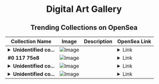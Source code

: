 <div align="center">

# Digital Art Gallery

## Trending Collections on OpenSea

| Collection Name                       | Image                                                                                     | Description                       | OpenSea Link                                                                                          |
|---------------------------------------|-------------------------------------------------------------------------------------------|-----------------------------------|--------------------------------------------------------------------------------------------------------|
| **<details><summary>Unidentified co...</summary>Unidentified contract 9d41ebe4-cc6c-4803-8da9-710e1802ef86</details>** | ![Image](https://i2.seadn.io/optimism/0x579e4f4a7e577ef5ac6e9221ca8f11dd6d43316d/6404459f0a28661c41bd910f8b5899/e86404459f0a28661c41bd910f8b5899.png?w=200&auto=format) |  | <details><summary>Link</summary>[Unidentified contract 9d41ebe4-cc6c-4803-8da9-710e1802ef86](https://opensea.io/collection/unidentified-contract-9d41ebe4-cc6c-4803-8da9-710e)</details> |
| **#0 117 75e8** | ![Image](https://i2.seadn.io/base/0x2ebd4845c54c605b2a1cc8dafecab2db12c57cf0/53834f05a4c1a44a3127b0358dc117/f053834f05a4c1a44a3127b0358dc117.jpeg?w=200&auto=format) |  | <details><summary>Link</summary>[#0 117 75e8](https://opensea.io/collection/0-117-75e8)</details> |
| **<details><summary>Unidentified co...</summary>Unidentified contract f4a37ce0-312a-4fb4-8768-2e935e4ede0c</details>** | ![Image](https://i2.seadn.io/optimism/0x0665c09242fd6f77d367b5c7bc25e71af38be10f/491c7c8baf5b9fd34f71da19f53443/49491c7c8baf5b9fd34f71da19f53443.png?w=200&auto=format) |  | <details><summary>Link</summary>[Unidentified contract f4a37ce0-312a-4fb4-8768-2e935e4ede0c](https://opensea.io/collection/unidentified-contract-f4a37ce0-312a-4fb4-8768-2e93)</details> |
| **<details><summary>Unidentified co...</summary>Unidentified contract 09d362d7-f46d-472a-b93b-588b384aadaa</details>** | ![Image](https://i2.seadn.io/optimism/0x579e4f4a7e577ef5ac6e9221ca8f11dd6d43316d/6404459f0a28661c41bd910f8b5899/e86404459f0a28661c41bd910f8b5899.png?w=200&auto=format) |  | <details><summary>Link</summary>[Unidentified contract 09d362d7-f46d-472a-b93b-588b384aadaa](https://opensea.io/collection/unidentified-contract-09d362d7-f46d-472a-b93b-588b)</details> |

</div>